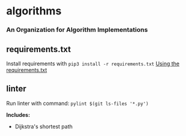 # algorithms
### An Organization for Algorithm Implementations

## requirements.txt
Install requirements with ```pip3 install -r requirements.txt```
[Using the requirements.txt](https://note.nkmk.me/en/python-pip-install-requirements/)

## linter
Run linter with command: ```pylint $(git ls-files '*.py')```

**Includes:**
- Dijkstra's shortest path
